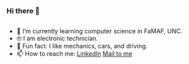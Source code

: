 ### Hi there 👋

##
- 🌱 I’m currently learning computer science in FaMAF, UNC. 
- 🤓 I am electronic technician.
- 🚗 Fun fact: I like mechanics, cars, and driving.
- 📫 How to reach me: [LinkedIn](https://www.linkedin.com/in/manug179/) [Mail to me](mailto:manuel.agustin.gomez@mi.unc.edu.ar)
